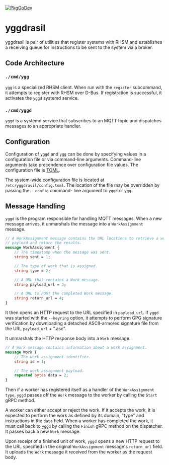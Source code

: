 [![PkgGoDev](https://pkg.go.dev/badge/github.com/redhatinsights/yggdrasil)](https://pkg.go.dev/github.com/redhatinsights/yggdrasil)

# yggdrasil

yggdrasil is pair of utilities that register systems with RHSM and establishes
a receiving queue for instructions to be sent to the system via a broker.

## Code Architecture

### `./cmd/ygg`

`ygg` is a specialized RHSM client. When run with the `register` subcommand, it
attempts to register with RHSM over D-Bus. If registration is successful, it
activates the `yggd` systemd service.

### `./cmd/yggd`

`yggd` is a systemd service that subscribes to an MQTT topic and dispatches
messages to an appropriate handler.

## Configuration

Configuration of `yggd` and `ygg` can be done by specifying values in a
configuration file or via command-line arguments. Command-line arguments take
precendence over configuration file values. The configuration file is
[TOML](https:/toml.io).

The system-wide configuration file is located at `/etc/yggdrasil/config.toml`.
The location of the file may be overridden by passing the `--config` command-
line argument to `yggd` or `ygg`.

## Message Handling

`yggd` is the program responsible for handling MQTT messages. When a new message
arrives, it unmarshals the message into a `WorkAssignment` message.

```protobuf
// A WorkAssignment message contains the URL locations to retrieve a work
// payload and return the results.
message WorkAssignment {
    // The timestamp when the message was sent.
    string sent = 1;

    // The type of work that is assigned.
    string type = 2;

    // A URL that contains a Work message.
    string payload_url = 3;

    // A URL to POST the completed Work message.
    string return_url = 4;
}
```

It then opens an HTTP request to the URL specified in `payload_url`. If `yggd`
was started with the `--keyring` option, it attempts to perform GPG signature
verification by downloading a detached ASCII-armored signature file from the
URL `payload_url` + ".asc".

It unmarshals the HTTP response body into a `Work` message.

```protobuf
// A Work message contains information about a work assignment.
message Work {
    // The work assignment identifier.
    string id = 1;

    // The work assignment payload.
    repeated bytes data = 2;
}
```

Then if a worker has registered itself as a handler of the `WorkAssignment`
`type`, `yggd` passes off the `Work` message to the worker by calling the `Start`
gRPC method.

A worker can either accept or reject the work. If it accepts the work, it is
expected to perform the work as defined by its domain, "type" and instructions
in the `data` field. When a worker has completed the work, it must call back to
`yggd` by calling the `Finish` gRPC method on the dispatcher. It passes back a
new `Work` message.

Upon receipt of a finished unit of work, `yggd` opens a new HTTP request to the
URL specified in the original `WorkAssignment` message's `return_url` field. It
uploads the `Work` message it received from the worker as the request body.
